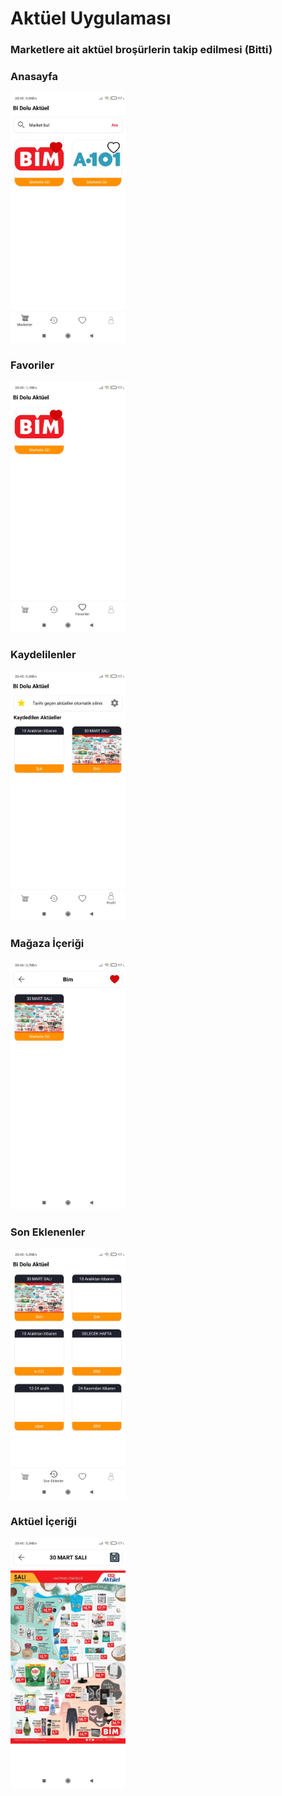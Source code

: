 # Aktüel Uygulaması 

<h3> Marketlere ait aktüel broşürlerin takip edilmesi (Bitti) </h3>

### Anasayfa 
<img src="aktuel/anasayfa.jpg"  height="400"  >

### Favoriler 
<img src="aktuel/favoriler.jpg"  height="400"  >

### Kaydelilenler 
<img src="aktuel/kaydelilenler.jpg"  height="400"  >

### Mağaza İçeriği 
<img src="aktuel/magazaicerigi.jpg"  height="400"  >

### Son Eklenenler 
<img src="aktuel/soneklenenler.jpg"  height="400"  >

### Aktüel İçeriği 
<img src="aktuel/aktuelicerigi.jpg"  height="400"  >

